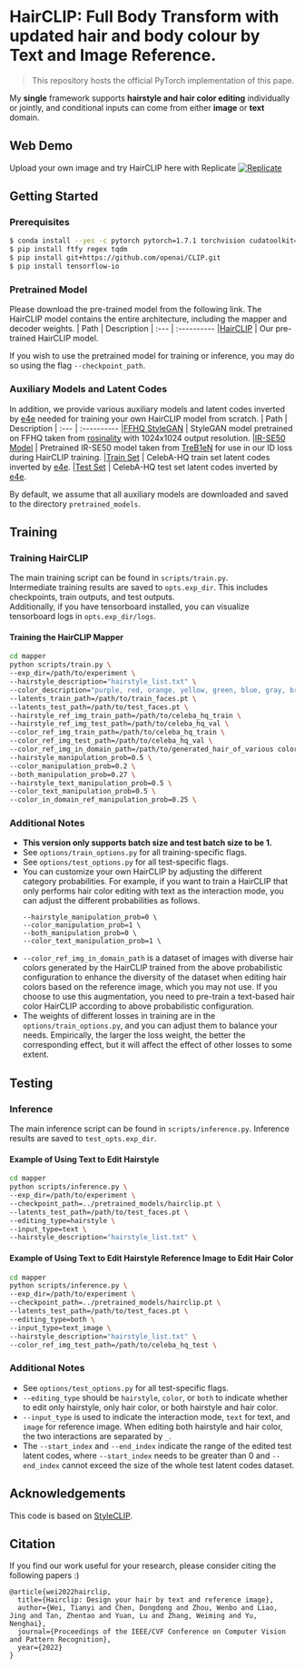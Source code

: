 # HairCLIP: Full Body Transform with updated hair and body colour by Text and Image Reference.
> This repository hosts the official PyTorch implementation of this pape.

My **single** framework supports **hairstyle and hair color editing** individually or jointly, and conditional inputs can come from either **image** or **text** domain. 



## Web Demo
Upload your own image and try HairCLIP here with Replicate [![Replicate](https://replicate.com/wty-ustc/hairclip/badge)](https://replicate.com/wty-ustc/hairclip)

## Getting Started
### Prerequisites
```bash
$ conda install --yes -c pytorch pytorch=1.7.1 torchvision cudatoolkit=11.0
$ pip install ftfy regex tqdm
$ pip install git+https://github.com/openai/CLIP.git
$ pip install tensorflow-io
```
### Pretrained Model
Please download the pre-trained model from the following link. The HairCLIP model contains the entire architecture, including the mapper and decoder weights.
| Path | Description
| :--- | :----------
|[HairCLIP](https://drive.google.com/file/d/1hqZT6ZMldhX3M_x378Sm4Z2HMYr-UwQ4/view?usp=sharing)  | Our pre-trained HairCLIP model.  

If you wish to use the pretrained model for training or inference, you may do so using the flag `--checkpoint_path`.  
### Auxiliary Models and Latent Codes
In addition, we provide various auxiliary models and latent codes inverted by [e4e](https://github.com/omertov/encoder4editing) needed for training your own HairCLIP model from scratch.
| Path | Description
| :--- | :----------
|[FFHQ StyleGAN](https://drive.google.com/file/d/1pts5tkfAcWrg4TpLDu6ILF5wHID32Nzm/view?usp=sharing) | StyleGAN model pretrained on FFHQ taken from [rosinality](https://github.com/rosinality/stylegan2-pytorch) with 1024x1024 output resolution.
|[IR-SE50 Model](https://drive.google.com/file/d/1FS2V756j-4kWduGxfir55cMni5mZvBTv/view?usp=sharing) | Pretrained IR-SE50 model taken from [TreB1eN](https://github.com/TreB1eN/InsightFace_Pytorch) for use in our ID loss during HairCLIP training.
|[Train Set](https://drive.google.com/file/d/1gof8kYc_gDLUT4wQlmUdAtPnQIlCO26q/view?usp=sharing) | CelebA-HQ train set latent codes inverted by [e4e](https://github.com/omertov/encoder4editing).
|[Test Set](https://drive.google.com/file/d/1j7RIfmrCoisxx3t-r-KC02Qc8barBecr/view?usp=sharing) | CelebA-HQ test set latent codes inverted by [e4e](https://github.com/omertov/encoder4editing).  

By default, we assume that all auxiliary models are downloaded and saved to the directory `pretrained_models`.
## Training
### Training HairCLIP
The main training script can be found in `scripts/train.py`.   
Intermediate training results are saved to `opts.exp_dir`. This includes checkpoints, train outputs, and test outputs.  
Additionally, if you have tensorboard installed, you can visualize tensorboard logs in `opts.exp_dir/logs`.
#### **Training the HairCLIP Mapper**
```bash
cd mapper
python scripts/train.py \
--exp_dir=/path/to/experiment \
--hairstyle_description="hairstyle_list.txt" \
--color_description="purple, red, orange, yellow, green, blue, gray, brown, black, white, blond, pink" \
--latents_train_path=/path/to/train_faces.pt \
--latents_test_path=/path/to/test_faces.pt \
--hairstyle_ref_img_train_path=/path/to/celeba_hq_train \
--hairstyle_ref_img_test_path=/path/to/celeba_hq_val \
--color_ref_img_train_path=/path/to/celeba_hq_train \
--color_ref_img_test_path=/path/to/celeba_hq_val \
--color_ref_img_in_domain_path=/path/to/generated_hair_of_various colors \
--hairstyle_manipulation_prob=0.5 \
--color_manipulation_prob=0.2 \
--both_manipulation_prob=0.27 \
--hairstyle_text_manipulation_prob=0.5 \
--color_text_manipulation_prob=0.5 \
--color_in_domain_ref_manipulation_prob=0.25 \
```
### Additional Notes
- **This version only supports batch size and test batch size to be 1.**
- See `options/train_options.py` for all training-specific flags. 
- See `options/test_options.py` for all test-specific flags.
- You can customize your own HairCLIP by adjusting the different category probabilities. For example, if you want to train a HairCLIP that only performs hair color editing with text as the interaction mode, you can adjust the different probabilities as follows.
  ```
  --hairstyle_manipulation_prob=0 \
  --color_manipulation_prob=1 \
  --both_manipulation_prob=0 \
  --color_text_manipulation_prob=1 \
  ```
- `--color_ref_img_in_domain_path` is a dataset of images with diverse hair colors generated by the HairCLIP trained from the above probabilistic configuration to enhance the diversity of the dataset when editing hair colors based on the reference image, which you may not use. If you choose to use this augmentation, you need to pre-train a text-based hair color HairCLIP according to above probabilistic configuration.
- The weights of different losses in training are in the `options/train_options.py`, and you can adjust them to balance your needs. Empirically, the larger the loss weight, the better the corresponding effect, but it will affect the effect of other losses to some extent.
## Testing
### Inference
The main inference script can be found in `scripts/inference.py`. Inference results are saved to `test_opts.exp_dir`.  
#### Example of Using Text to Edit Hairstyle
```bash
cd mapper
python scripts/inference.py \
--exp_dir=/path/to/experiment \
--checkpoint_path=../pretrained_models/hairclip.pt \
--latents_test_path=/path/to/test_faces.pt \
--editing_type=hairstyle \
--input_type=text \
--hairstyle_description="hairstyle_list.txt" \
```
#### Example of Using Text to Edit Hairstyle Reference Image to Edit Hair Color
```bash
cd mapper
python scripts/inference.py \
--exp_dir=/path/to/experiment \
--checkpoint_path=../pretrained_models/hairclip.pt \
--latents_test_path=/path/to/test_faces.pt \
--editing_type=both \
--input_type=text_image \
--hairstyle_description="hairstyle_list.txt" \
--color_ref_img_test_path=/path/to/celeba_hq_test \
```
### Additional Notes
- See `options/test_options.py` for all test-specific flags.
- `--editing_type` should be `hairstyle`, `color`, or `both` to indicate whether to edit only hairstyle, only hair color, or both hairstyle and hair color.
- `--input_type` is used to indicate the interaction mode, `text` for text, and `image` for reference image. When editing both hairstyle and hair color, the two interactions are separated by `_`.
- The `--start_index` and `--end_index` indicate the range of the edited test latent codes, where `--start_index` needs to be greater than 0 and `--end_index` cannot exceed the size of the whole test latent codes dataset.

## Acknowledgements
This code is based on [StyleCLIP](https://github.com/orpatashnik/StyleCLIP).

## Citation

If you find our work useful for your research, please consider citing the following papers :)

```
@article{wei2022hairclip,
  title={Hairclip: Design your hair by text and reference image},
  author={Wei, Tianyi and Chen, Dongdong and Zhou, Wenbo and Liao, Jing and Tan, Zhentao and Yuan, Lu and Zhang, Weiming and Yu, Nenghai},
  journal={Proceedings of the IEEE/CVF Conference on Computer Vision and Pattern Recognition},
  year={2022}
}
```
